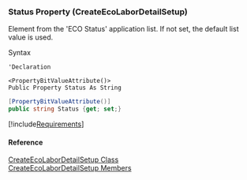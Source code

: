 ﻿### Status Property (CreateEcoLaborDetailSetup)

Element from the 'ECO Status' application list. If not set, the default list value is used.

Syntax

```vbnet
'Declaration

<PropertyBitValueAttribute()>
Public Property Status As String
```

```csharp
[PropertyBitValueAttribute()]
public string Status {get; set;}
```

[!include[Requirements](../partials/requirements.md)]

#### Reference

[CreateEcoLaborDetailSetup Class](FChoice.Toolkits.Clarify~FChoice.Toolkits.Clarify.DepotRepair.CreateEcoLaborDetailSetup.md)  
[CreateEcoLaborDetailSetup Members](FChoice.Toolkits.Clarify~FChoice.Toolkits.Clarify.DepotRepair.CreateEcoLaborDetailSetup_members.md)